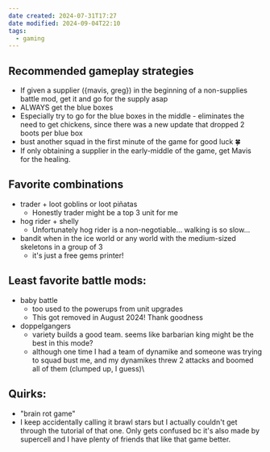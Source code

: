 ```yaml
---
date created: 2024-07-31T17:27
date modified: 2024-09-04T22:10
tags:
  - gaming
---
```

## Recommended gameplay strategies

- If given a supplier ({mavis, greg}) in the beginning of a non-supplies battle mod, get it and go for the supply asap
- ALWAYS get the blue boxes
- Especially try to go for the blue boxes in the middle - eliminates the need to get chickens, since there was a new update that dropped 2 boots per blue box
- bust another squad in the first minute of the game for good luck 🍀
- If only obtaining a supplier in the early-middle of the game, get Mavis for the healing. 
## Favorite combinations

- trader + loot goblins or loot piñatas
	- Honestly trader might be a top 3 unit for me
- hog rider + shelly
	- Unfortunately hog rider is a non-negotiable... walking is so slow...
- bandit when in the ice world or any world with the medium-sized skeletons in a group of 3
	- it's just a free gems printer!

## Least favorite battle mods:

- baby battle
	- too used to the powerups from unit upgrades
	- This got removed in August 2024! Thank goodness
- doppelgangers
	- variety builds a good team. seems like barbarian king might be the best in this mode?
	- although one time I had a team of dynamike and someone was trying to squad bust me, and my dynamikes threw 2 attacks and boomed all of them (clumped up, I guess)\

## Quirks:

- "brain rot game"
- I keep accidentally calling it brawl stars but I actually couldn't get through the tutorial of that one. Only gets confused bc it's also made by supercell and I have plenty of friends that like that game better. 